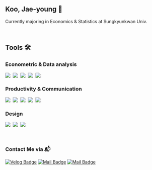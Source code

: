 <!--타이틀 부분-->
<h2 align="left"> Koo, Jae-young 🌿 </h2>
<p align="left"> Currently majoring in Economics & Statistics at Sungkyunkwan Univ. <p/>

<br>

<h2 align="left">Tools 🛠️</h2>
<h3 align="left">Econometric & Data analysis</h3>
<div align="left">
  <img src="https://img.shields.io/badge/R-276DC3.svg?style=flat&logo=r&logoColor=white" />&nbsp
  <img src="https://img.shields.io/badge/STATA-18608F.svg?style=flat&logo=stata&logoColor=white" />&nbsp
  <img src="https://img.shields.io/badge/Python-3776AB.svg?style=flat&logo=python&logoColor=yellow" />&nbsp
  <img src="https://img.shields.io/badge/EViews-D30000.svg?style=flat&logo=stata&logoColor=white" />&nbsp
  <img src="https://img.shields.io/badge/MySQL-4479A1.svg?style=flat&logo=mysql&logoColor=white" />&nbsp
</div>

<h3 align="left">Productivity & Communication</h3>
<div align="left">
  <img src="https://img.shields.io/badge/Notion-F3F3F3.svg?style=flat&logo=notion&logoColor=black" />&nbsp
  <img src="https://img.shields.io/badge/Markdown-000000.svg?style=flat&logo=markdown&logoColor=white" />&nbsp
  <img src="https://img.shields.io/badge/Slack-4A154B.svg?style=flat&logo=slack&logoColor=white" />&nbsp
  <img src="https://img.shields.io/badge/Discord-5865F2.svg?style=flat&logo=discord&logoColor=white" />&nbsp
  <img src="https://img.shields.io/badge/GitHub-181717.svg?style=flat&logo=github&logoColor=white" />&nbsp
</div>

<h3 align="left">Design</h3>
<div align="left">  
  <img src="https://img.shields.io/badge/Adobe%20Photoshop-08253c.svg?style=flat&logo=adobe%20photoshop&logoColor=37abff" />&nbsp
  <img src="https://img.shields.io/badge/Adobe%20Illustrator-FF9A00.svg?style=flat&logo=adobeillustrator&logoColor=black" />&nbsp
  <img src="https://img.shields.io/badge/Figma-F24E1E.svg?style=flat&logo=figma&logoColor=white" />&nbsp
</div>

<br>
<br>

<h3 align="left">Contact Me via 📬</h3>
<div align="left">
  <a href="https://velog.io/@koojy1211"><img src="https://img.shields.io/badge/Velog-20C997?style=flat&logo=velog&logoColor=white" alt="Velog Badge"/></a>  <a href="mailto:koojy1211@g.skku.edu"><img src="https://img.shields.io/badge/Mail-D14836?style=flat&logo=gmail&logoColor=white" alt="Mail Badge"/></a>  <a href="mailto:koojy1211@naver.com"><img src="https://img.shields.io/badge/Mail-03C75A?style=flat&logo=naver&logoColor=white" alt="Mail Badge"/></a>
</div>

